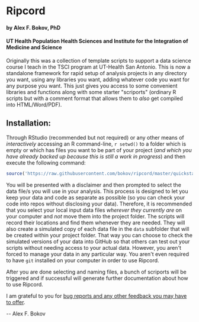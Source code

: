 # Ripcord
#### by Alex F. Bokov, PhD
#### UT Health Population Health Sciences and Institute for the Integration of Medicine and Science
Originally this was a collection of template scripts to support a data science course I teach in the TSCI program at UT-Health San Antonio. This is now a standalone framework for rapid setup of analysis projects in any directory you want, using any libraries you want, adding whatever code you want for any purpose you want. This just gives you access to some convenient libraries and functions along with some starter "scriports" (ordinary R scripts but with a comment format that allows them to _also_ get compiled into HTML/Word/PDF).

## Installation:
Through RStudio (recommended but not required) or any other means of _interactively_ accessing an R command-line, ```r setwd()``` to a folder which is empty or which has files you want to be part of your project (_and which you have already backed up because this is still a work in progress_) and then execute the following command:

```r
source('https://raw.githubusercontent.com/bokov/ripcord/master/quickstart.R');
```    
You will be presented with a disclaimer and then prompted to select the data file/s you will use in your analysis. This process is designed to let you keep your data and code as separate as possible (so you can check your code into repos without disclosing your data). Therefore, it is recommended that you select your local input data files _wherever they currently are_ on your computer and _not_ move them into the project folder. The scripts will record their locations and find them whenever they are needed. They will also create a simulated copy of each data file in the `data` subfolder that will be created within your project folder. That way you can choose to check the simulated versions of your data into GitHub so that others can test out your scripts without needing access to your actual data. However, you aren't forced to manage your data in any particular way. You aren't even required to have `git` installed on your computer in order to use Ripcord.

After you are done selecting and naming files, a bunch of scriports will be triggered and if successful will generate further documentation about how to use Ripcord.

I am grateful to you for [bug reports and any other feedback you may have to offer](https://github.com/bokov/ripcord/issues).

-- Alex F. Bokov
